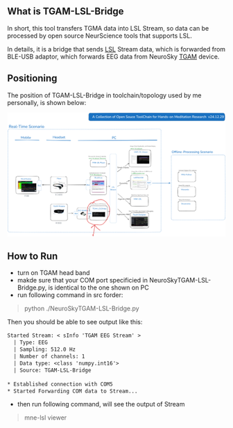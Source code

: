 ## What is TGAM-LSL-Bridge
In short, this tool transfers TGMA data into LSL Stream, so data can be processed by open source NeurScience tools that supports LSL.

In details, it is a bridge that sends [LSL](https://labstreaminglayer.org/) Stream data, which is forwarded from BLE-USB adaptor, which forwards EEG data from NeuroSky [TGAM](https://store.neurosky.com/products/eeg-tgam) device.

##
## Positioning
The position of TGAM-LSL-Bridge in toolchain/topology used by me personally, is shown below:

![postion of TGAM-LSL-Bridge](intro.png)

##
## How to Run
* turn on TGAM head band
* makde sure that your COM port specificied in NeuroSkyTGAM-LSL-Bridge.py, is identical to the one shown on PC
* run following command in src forder:

>python ./NeuroSkyTGAM-LSL-Bridge.py

Then you should be able to see output like this:
```
Started Stream: < sInfo 'TGAM EEG Stream' >
  | Type: EEG
  | Sampling: 512.0 Hz
  | Number of channels: 1
  | Data type: <class 'numpy.int16'>
  | Source: TGAM-LSL-Bridge

* Established connection with COM5
* Started Forwarding COM data to Stream...
```
* then run following command, will see the output of Stream

> mne-lsl viewer



